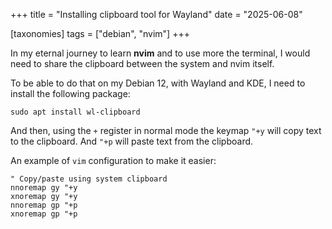 +++
title = "Installing clipboard tool for Wayland"
date = "2025-06-08"

[taxonomies]
tags = ["debian", "nvim"]
+++

In my eternal journey to learn **nvim** and to use more the terminal, I would need to 
share the clipboard between the system and nvim itself.

To be able to do that on my Debian 12, with Wayland and KDE, I need to install the 
following package:

```
sudo apt install wl-clipboard
```

And then, using the `+` register in normal mode the keymap `"+y` will copy text to the 
clipboard. And `"+p` will paste text from the clipboard.

An example of `vim` configuration to make it easier:

```
" Copy/paste using system clipboard
nnoremap gy "+y
xnoremap gy "+y
nnoremap gp "+p
xnoremap gp "+p
```

